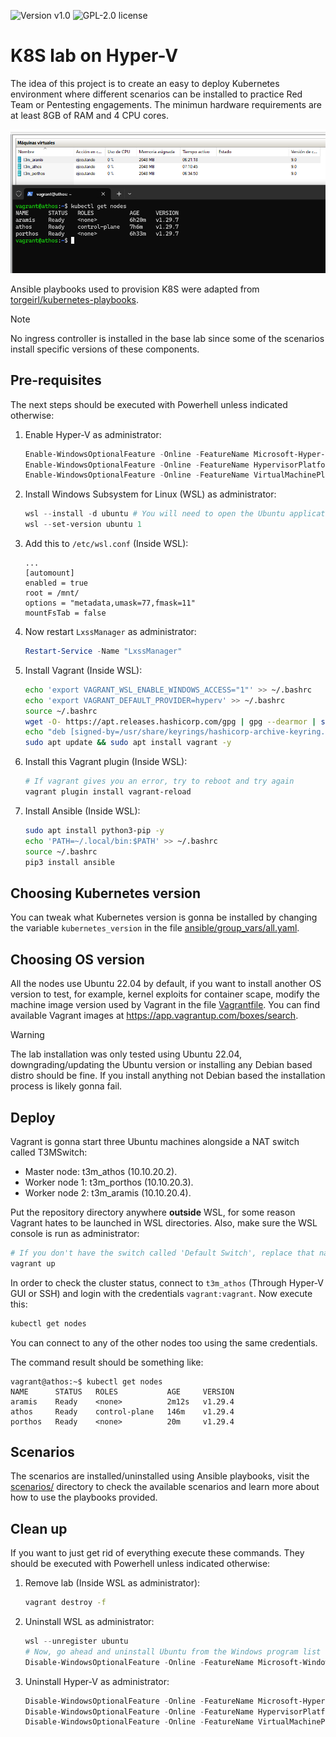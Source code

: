 <img alt="Version v1.0" src="https://img.shields.io/badge/version-v1.0-blue?style=for-the-badge"> <img alt="GPL-2.0 license" src="https://img.shields.io/github/license/anthares101/the3musketeers-k8s-lab-hyperv?style=for-the-badge&kill-cache=1">

# K8S lab on Hyper-V

The idea of this project is to create an easy to deploy Kubernetes environment where different scenarios can be installed to practice Red Team or Pentesting engagements. The minimun hardware requirements are at least 8GB of RAM and 4 CPU cores.

![Image of the lab up and running](./static/lab-ready.png)

Ansible playbooks used to provision K8S were adapted from [torgeirl/kubernetes-playbooks](https://github.com/torgeirl/kubernetes-playbooks).

> [!NOTE]
> No ingress controller is installed in the base lab since some of the scenarios install specific versions of these components.

## Pre-requisites

The next steps should be executed with Powerhell unless indicated otherwise:

1. Enable Hyper-V as administrator:
   ```powershell
   Enable-WindowsOptionalFeature -Online -FeatureName Microsoft-Hyper-V-All
   Enable-WindowsOptionalFeature -Online -FeatureName HypervisorPlatform
   Enable-WindowsOptionalFeature -Online -FeatureName VirtualMachinePlatform
   ```
2. Install Windows Subsystem for Linux (WSL) as administrator:
   ```powershell
   wsl --install -d ubuntu # You will need to open the Ubuntu application after this command to complete the installation
   wsl --set-version ubuntu 1
   ```
3. Add this to `/etc/wsl.conf` (Inside WSL):
   ```
   ...
   [automount]
   enabled = true
   root = /mnt/
   options = "metadata,umask=77,fmask=11"
   mountFsTab = false
   ```
4. Now restart `LxssManager` as administrator:
   ```powershell
   Restart-Service -Name "LxssManager"
   ```
5. Install Vagrant (Inside WSL):
   ```bash
   echo 'export VAGRANT_WSL_ENABLE_WINDOWS_ACCESS="1"' >> ~/.bashrc
   echo 'export VAGRANT_DEFAULT_PROVIDER=hyperv' >> ~/.bashrc
   source ~/.bashrc
   wget -O- https://apt.releases.hashicorp.com/gpg | gpg --dearmor | sudo tee /usr/share/keyrings/hashicorp-archive-keyring.gpg
   echo "deb [signed-by=/usr/share/keyrings/hashicorp-archive-keyring.gpg] https://apt.releases.hashicorp.com $(lsb_release -cs) main" | sudo tee /etc/apt/sources.list.d/hashicorp.list
   sudo apt update && sudo apt install vagrant -y
   ```
6. Install this Vagrant plugin (Inside WSL):
   ```bash
   # If vagrant gives you an error, try to reboot and try again
   vagrant plugin install vagrant-reload
   ```
7. Install Ansible (Inside WSL):
   ```bash
   sudo apt install python3-pip -y
   echo 'PATH=~/.local/bin:$PATH' >> ~/.bashrc
   source ~/.bashrc
   pip3 install ansible
   ```

## Choosing Kubernetes version

You can tweak what Kubernetes version is gonna be installed by changing the variable `kubernetes_version` in the file [ansible/group_vars/all.yaml](ansible/group_vars/all.yaml).

## Choosing OS version

All the nodes use Ubuntu 22.04 by default, if you want to install another OS version to test, for example, kernel exploits for container scape, modify the machine image version used by Vagrant in the file [Vagrantfile](Vagrantfile). You can find available Vagrant images at https://app.vagrantup.com/boxes/search.

> [!WARNING]
> The lab installation was only tested using Ubuntu 22.04, downgrading/updating the Ubuntu version or installing any Debian based distro should be fine. If you install anything not Debian based the installation process is likely gonna fail.

## Deploy

Vagrant is gonna start three Ubuntu machines alongside a NAT switch called T3MSwitch:
- Master node: t3m_athos (10.10.20.2).
- Worker node 1: t3m_porthos (10.10.20.3).
- Worker node 2: t3m_aramis (10.10.20.4).

Put the repository directory anywhere **outside** WSL, for some reason Vagrant hates to be launched in WSL directories. Also, make sure the WSL console is run as administrator:
```bash
# If you don't have the switch called 'Default Switch', replace that name from the Vagrantfile and use any other switch with a DHCP server attached
vagrant up
```

In order to check the cluster status, connect to `t3m_athos` (Through Hyper-V GUI or SSH) and login with the credentials `vagrant:vagrant`. Now execute this:
```bash
kubectl get nodes
```
You can connect to any of the other nodes too using the same credentials.

The command result should be something like:
```
vagrant@athos:~$ kubectl get nodes
NAME      STATUS   ROLES           AGE     VERSION
aramis    Ready    <none>          2m12s   v1.29.4
athos     Ready    control-plane   146m    v1.29.4
porthos   Ready    <none>          20m     v1.29.4
```

## Scenarios

The scenarios are installed/uninstalled using Ansible playbooks, visit the [scenarios/](scenarios/) directory to check the available scenarios and learn more about how to use the playbooks provided.

## Clean up

If you want to just get rid of everything execute these commands. They should be executed with Powerhell unless indicated otherwise:

1. Remove lab (Inside WSL as administrator):
   ```bash
   vagrant destroy -f
   ```
2. Uninstall WSL as administrator:
   ```powershell
   wsl --unregister ubuntu
   # Now, go ahead and uninstall Ubuntu from the Windows program list
   Disable-WindowsOptionalFeature -Online -FeatureName Microsoft-Windows-Subsystem-Linux
   ```  
3. Uninstall Hyper-V as administrator:
   ```powershell
   Disable-WindowsOptionalFeature -Online -FeatureName Microsoft-Hyper-V-All
   Disable-WindowsOptionalFeature -Online -FeatureName HypervisorPlatform
   Disable-WindowsOptionalFeature -Online -FeatureName VirtualMachinePlatform
   ```
